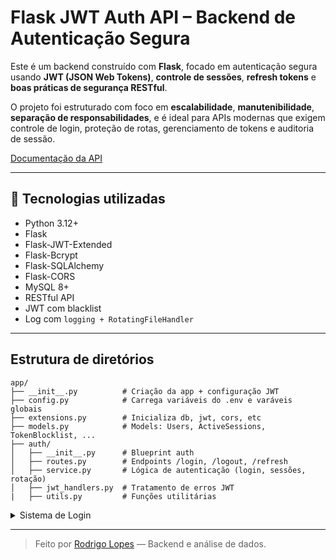 # Flask JWT Auth API – Backend de Autenticação Segura

Este é um backend construído com **Flask**, focado em autenticação segura usando **JWT (JSON Web Tokens)**, **controle de sessões**, **refresh tokens** e **boas práticas de segurança RESTful**.

O projeto foi estruturado com foco em **escalabilidade**, **manutenibilidade**, **separação de responsabilidades**, e é ideal para APIs modernas que exigem controle de login, proteção de rotas, gerenciamento de tokens e auditoria de sessão.

[Documentação da API](api.md)

---

## 🚀 Tecnologias utilizadas

- Python 3.12+
- Flask
- Flask-JWT-Extended
- Flask-Bcrypt
- Flask-SQLAlchemy
- Flask-CORS
- MySQL 8+
- RESTful API
- JWT com blacklist
- Log com `logging + RotatingFileHandler`

---

## Estrutura de diretórios

```
app/
├── __init__.py          # Criação da app + configuração JWT
├── config.py            # Carrega variáveis do .env e varáveis globais
├── extensions.py        # Inicializa db, jwt, cors, etc
├── models.py            # Models: Users, ActiveSessions, TokenBlocklist, ...
├── auth/
│   ├── __init__.py      # Blueprint auth
│   ├── routes.py        # Endpoints /login, /logout, /refresh
│   ├── service.py       # Lógica de autenticação (login, sessões, rotação)
│   ├── jwt_handlers.py  # Tratamento de erros JWT
|   ├── utils.py         # Funções utilitárias
```

<details>
  <summary>Sistema de Login</summary>

  ### ✅ Autenticação JWT
  - Geração de `access_token` e `refresh_token`
  - Tokens são assinados e têm validade configurável via `config.py`

  ### ✅ Sessão única por usuário
  - Ao logar, sessões antigas são automaticamente revogadas
  - A nova sessão é armazenada com o `refresh_token` (via `ActiveSessions`)

  ### ✅ Refresh Token seguro
  - Refresh é atrelado ao IP de origem
  - Validade de rotação verificada no banco (IP match)

  ### ✅ Logout com blacklist
  - O token usado no logout (refresh) é movido para a tabela `TokenBlocklist`
  - Todos os tokens em blacklist são bloqueados automaticamente em qualquer rota protegida

  ### ✅ Proteção de rotas com `@jwt_required()`
  - Se token for revogado, inválido, ausente ou expirado → retorna erro personalizado

  ### ✅ Validação e tratamento de erros
  - Todos os erros JWT têm tratamento:
  - `expired_token_loader`
  - `invalid_token_loader`
  - `unauthorized_loader`
  - `revoked_token_loader`
  - Retorno estruturado em JSON + log da falha no `app.log`

  ### ✅ Padrões RESTful
  - `POST /auth/login` – autenticação
  - `POST /auth/refresh` – gera novo access token
  - `POST /auth/logout` – encerra sessão (revoga refresh)
  - `GET /auth/me` – valida token atual e retorna infos do usuário da sessão

  ---
</details>

---

> Feito por [Rodrigo Lopes](https://github.com/rodrigofl-dev) — Backend e análise de dados.